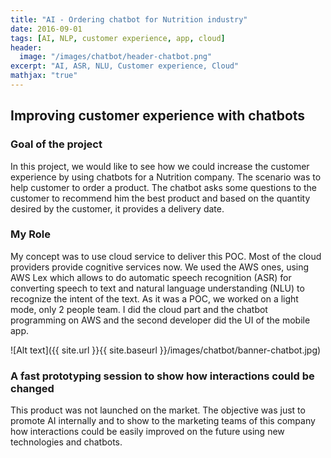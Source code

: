 ```yaml
---
title: "AI - Ordering chatbot for Nutrition industry"
date: 2016-09-01
tags: [AI, NLP, customer experience, app, cloud]
header:
  image: "/images/chatbot/header-chatbot.png"
excerpt: "AI, ASR, NLU, Customer experience, Cloud"
mathjax: "true"
---
```


## Improving customer experience with chatbots

### Goal of the project
In this project, we would like to see how we could increase the customer experience by using chatbots for a Nutrition company.
The scenario was to help customer to order a product. The chatbot asks some questions to the customer to recommend him the best product and based on the quantity desired by the customer, it provides a delivery date.

### My Role
My concept was to use cloud service to deliver this POC. Most of the cloud providers provide cognitive services now.
We used the AWS ones, using AWS Lex which allows to do automatic speech recognition (ASR) for converting speech to text and natural language understanding (NLU) to recognize the intent of the text.
As it was a POC, we worked on a light mode, only 2 people team.
I did the cloud part and the chatbot programming on AWS and the second developer did the UI of the mobile app.

![Alt text]({{ site.url }}{{ site.baseurl }}/images/chatbot/banner-chatbot.jpg)

### A fast prototyping session to show how interactions could be changed
This product was not launched on the market. The objective was just to promote AI internally and to show to the marketing teams of this company how interactions could be easily improved on the future using new technologies and chatbots.
